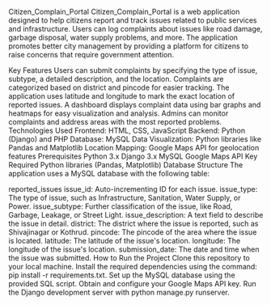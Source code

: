 Citizen_Complain_Portal
Citizen_Complain_Portal is a web application designed to help citizens report and track issues related to public services and infrastructure. Users can log complaints about issues like road damage, garbage disposal, water supply problems, and more. The application promotes better city management by providing a platform for citizens to raise concerns that require government attention.

Key Features
Users can submit complaints by specifying the type of issue, subtype, a detailed description, and the location.
Complaints are categorized based on district and pincode for easier tracking.
The application uses latitude and longitude to mark the exact location of reported issues.
A dashboard displays complaint data using bar graphs and heatmaps for easy visualization and analysis.
Admins can monitor complaints and address areas with the most reported problems.
Technologies Used
Frontend: HTML, CSS, JavaScript
Backend: Python (Django) and PHP
Database: MySQL
Data Visualization: Python libraries like Pandas and Matplotlib
Location Mapping: Google Maps API for geolocation features
Prerequisites
Python 3.x
Django 3.x
MySQL
Google Maps API Key
Required Python libraries (Pandas, Matplotlib)
Database Structure
The application uses a MySQL database with the following table:

reported_issues
issue_id: Auto-incrementing ID for each issue.
issue_type: The type of issue, such as Infrastructure, Sanitation, Water Supply, or Power.
issue_subtype: Further classification of the issue, like Road, Garbage, Leakage, or Street Light.
issue_description: A text field to describe the issue in detail.
district: The district where the issue is reported, such as Shivajinagar or Kothrud.
pincode: The pincode of the area where the issue is located.
latitude: The latitude of the issue's location.
longitude: The longitude of the issue's location.
submission_date: The date and time when the issue was submitted.
How to Run the Project
Clone this repository to your local machine.
Install the required dependencies using the command: pip install -r requirements.txt.
Set up the MySQL database using the provided SQL script.
Obtain and configure your Google Maps API key.
Run the Django development server with python manage.py runserver.
